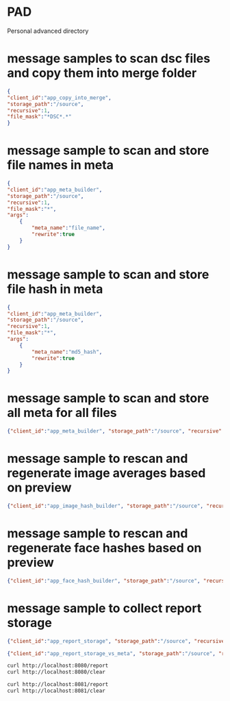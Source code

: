 # PAD
Personal advanced directory

# message samples to scan dsc files and copy them into merge folder
```json
{
"client_id":"app_copy_into_merge",
"storage_path":"/source",
"recursive":1,
"file_mask":"*DSC*.*"
}
```

# message sample to scan and store file names in meta

```json
{
"client_id":"app_meta_builder",
"storage_path":"/source",
"recursive":1,
"file_mask":"*",
"args":
    {
        "meta_name":"file_name",
        "rewrite":true
    }
}
```

# message sample to scan and store file hash in meta

```json
{
"client_id":"app_meta_builder",
"storage_path":"/source",
"recursive":1,
"file_mask":"*",
"args":
    {
        "meta_name":"md5_hash",
        "rewrite":true
    }
}
```

# message sample to scan and store all meta for all files
```json
{"client_id":"app_meta_builder", "storage_path":"/source", "recursive":1, "file_mask":"*"}
```

# message sample to rescan and regenerate image averages based on preview
```json
{"client_id":"app_image_hash_builder", "storage_path":"/source", "recursive":1, "file_mask":"*"}
```

# message sample to rescan and regenerate face hashes based on preview
```json
{"client_id":"app_face_hash_builder", "storage_path":"/source", "recursive":1, "file_mask":"*"}
```


# message sample to collect report storage
```json
{"client_id":"app_report_storage", "storage_path":"/source", "recursive":1, "file_mask":"*"}
```
```json
{"client_id":"app_report_storage_vs_meta", "storage_path":"/source", "recursive":1, "file_mask":"*"}
```
```bash
curl http://localhost:8080/report
curl http://localhost:8080/clear
```
```bash
curl http://localhost:8081/report
curl http://localhost:8081/clear
```
